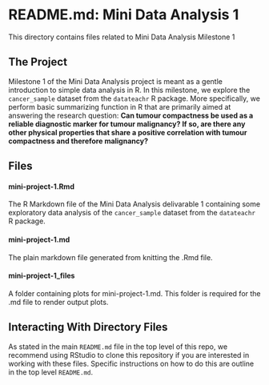 # README.md: Mini Data Analysis 1
This directory contains files related to Mini Data Analysis Milestone 1

## The Project
Milestone 1 of the Mini Data Analysis project is meant as a gentle introduction to simple data analysis in R. In this milestone, we explore the `cancer_sample` dataset from the `datateachr` R package. More specifically, we perform basic summarizing function in R that are primarily aimed at answering the research question: **Can tumour compactness be used as a reliable diagnostic marker for tumour malignancy? If so, are there any other physical properties that share a positive correlation with tumour compactness and therefore malignancy?**

## Files
#### mini-project-1.Rmd
The R Markdown file of the Mini Data Analysis delivarable 1 containing some exploratory data analysis of the `cancer_sample` dataset from the `datateachr` R package.

#### mini-project-1.md
The plain markdown file generated from knitting the .Rmd file. 

#### mini-project-1_files
A folder containing plots for mini-project-1.md. This folder is required for the .md file to render output plots. 

## Interacting With Directory Files
As stated in the main `README.md` file in the top level of this repo, we recommend using RStudio to clone this repository if you are interested in working with these files. Specific instructions on how to do this are outline in the top level `README.md`.
